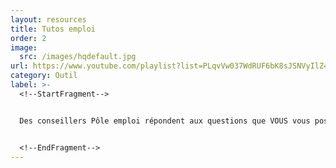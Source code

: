```yaml
---
layout: resources
title: Tutos emploi
order: 2
image:
  src: /images/hqdefault.jpg
url: https://www.youtube.com/playlist?list=PLqvVw037WdRUF6bK8sJSNVyIlZ4FtfcPk
category: Outil
label: >-
  <!--StartFragment-->


  Des conseillers Pôle emploi répondent aux questions que VOUS vous posez dans "On est là pour vous !"


  <!--EndFragment-->
---
```

